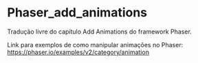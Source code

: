 # Phaser_add_animations
Tradução livre do capítulo Add Animations do framework Phaser.

Link para exemplos de como manipular animações no Phaser:
https://phaser.io/examples/v2/category/animation
